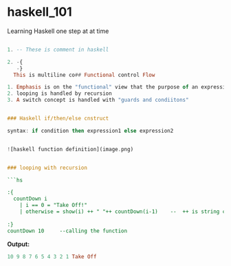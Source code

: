 # haskell_101
Learning Haskell one step at at time

```hs

1. -- These is comment in haskell

2. -{
   -}
  This is multiline co## Functional control Flow

1. Emphasis is on the "functional" view that the purpose of an expression is to return a value
2. looping is handled by recursion
3. A switch concept is handled with "guards and condiitons"


### Haskell if/then/else cnstruct

syntax: if condition then expression1 else expression2


![haskell function definition](image.png)


### looping with recursion

```hs

:{
  countDown i
    | i == 0 = "Take Off!"
    | otherwise = show(i) ++ " "++ countDown(i-1)    --  ++ is string concat
  
:}
countDown 10     --calling the function
```

__Output:__

```hs
10 9 8 7 6 5 4 3 2 1 Take Off
```